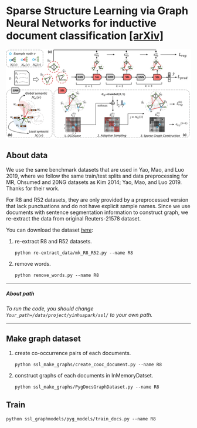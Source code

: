 # Sparse Structure Learning via Graph Neural Networks for inductive document classification [[arXiv]](https://arxiv.org/abs/2112.06386)

<p align="center">
  <img src="TextSSL.png" />
</p>


## About data
We use the same benchmark datasets that are used in Yao, Mao, and Luo 2019, 
where we follow the same train/test splits and data preprocessing for MR, Ohsumed and 20NG datasets as Kim 2014; Yao, Mao, and Luo 2019. 
Thanks for their work.

For R8 and R52 datasets, they are only provided by a preprocessed version that lack punctuations and do not have explicit sample names. 
Since we use documents with sentence segmentation information to construct graph, we re-extract the data from original Reuters-21578 dataset.

You can download the dataset [*here*](http://disi.unitn.it/moschitti/corpora/Reuters21578-Apte-115Cat.tar.gz): 

1. re-extract R8 and R52 datasets.
    ```
    python re-extract_data/mk_R8_R52.py --name R8
    ```
2. remove words.
    ```
    python remove_words.py --name R8
    ```
---

##### *About path*
*To run the code, you should change `Your_path=/data/project/yinhuapark/ssl/` to your own path.*

---
## Make graph dataset

1. create co-occurrence pairs of each documents. 
    ```
    python ssl_make_graphs/create_cooc_document.py --name R8 
    ```
2. construct graphs of each documents in InMemoryDatset.
    ```
    python ssl_make_graphs/PygDocsGraphDataset.py --name R8 
    ```

## Train
```
python ssl_graphmodels/pyg_models/train_docs.py --name R8
